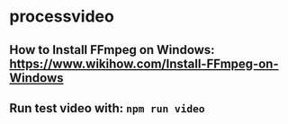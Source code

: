 # processvideo

## How to Install FFmpeg on Windows: https://www.wikihow.com/Install-FFmpeg-on-Windows

## Run test video with: `npm run video`
